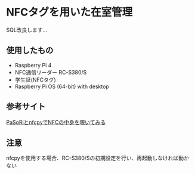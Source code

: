 # NFCタグを用いた在室管理
SQL改良します…
## 使用したもの
- Raspberry Pi 4
- NFC通信リーダー RC-S380/S
- 学生証(NFCタグ)
- Raspberry Pi OS (64-bit) with desktop
## 参考サイト
[PaSoRiとnfcpyでNFCの中身を覗いてみる](https://qiita.com/h_tyokinuhata/items/2733d3c5bc126d5d4445)
## 注意
nfcpyを使用する場合、RC-S380/Sの初期設定を行い、再起動しなければ動かない
